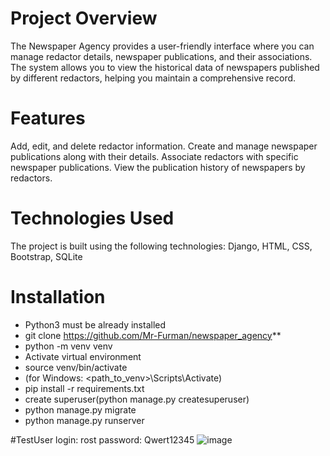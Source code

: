# Project Overview
The Newspaper Agency provides a user-friendly interface where you can manage redactor details, newspaper publications, and their associations. The system allows you to view the historical data of newspapers published by different redactors, helping you maintain a comprehensive record.

# Features
Add, edit, and delete redactor information.
Create and manage newspaper publications along with their details.
Associate redactors with specific newspaper publications.
View the publication history of newspapers by redactors.

# Technologies Used
The project is built using the following technologies:
Django, HTML, CSS, Bootstrap, SQLite

# Installation
+ Python3 must be already installed
+ git clone https://github.com/Mr-Furman/newspaper_agency**
+ python -m venv venv
+ Activate virtual environment
+ source venv/bin/activate
+ (for Windows: <path_to_venv>\Scripts\Activate)
+ pip install -r requirements.txt
+ create superuser(python manage.py createsuperuser)
+ python manage.py migrate
+ python manage.py runserver

#TestUser
login: rost
password: Qwert12345
![image](https://github.com/Mr-Furman/newspaper_agency/assets/106009301/638dd1a5-15c6-404a-aac5-4c7d5d7f52e9)


